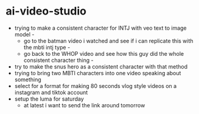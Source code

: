 # ai-video-studio

- trying to make a consistent character for INTJ with veo text to image model - 
	- go to the batman video i watched and see if i can replicate this with the mbti intj type  -
	- go back to the WHOP video and see how this guy did the whole consistent character thing - 
- try to make the snus hero as a consistent character with that method
- trying to bring two MBTI characters into one video speaking about something
- select for a format for making 80 seconds vlog style videos on a instagram and tiktok account
- setup the luma for saturday   
    - at latest i want to send the link around tomorrow